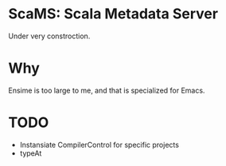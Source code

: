 # ScaMS: Scala Metadata Server

Under very constroction.

# Why

Ensime is too large to me, and that is specialized for Emacs.


# TODO

- Instansiate CompilerControl for specific projects
- typeAt
